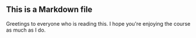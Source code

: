 ## This is a Markdown file

Greetings to everyone who is reading this. 
I hope you're enjoying the course as much as I do.
